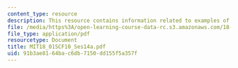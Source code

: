 ```yaml
---
content_type: resource
description: This resource contains information related to examples of implicit differentiation.
file: /media/https%3A/open-learning-course-data-rc.s3.amazonaws.com/18-01sc-single-variable-calculus-fall-2010/91b3ae8164bac6db7150dd155f5a357f_MIT18_01SCF10_Ses14a.pdf
file_type: application/pdf
resourcetype: Document
title: MIT18_01SCF10_Ses14a.pdf
uid: 91b3ae81-64ba-c6db-7150-dd155f5a357f
---
```

